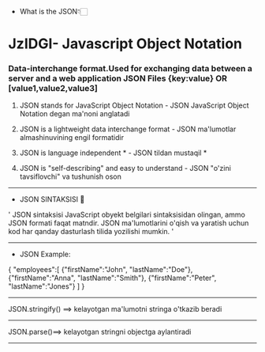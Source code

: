 - What is the JSON👇🏻

# JzIDGI- Javascript Object Notation

###  Data-interchange format.Used for exchanging data between a server and a web application JSON Files {key:value} OR [value1,value2,value3]


1. JSON stands for JavaScript Object Notation - 
JSON JavaScript Object Notation degan ma'noni anglatadi


2. JSON is a lightweight data interchange format - 
JSON ma'lumotlar almashinuvining engil formatidir

3. JSON is language independent * - JSON tildan mustaqil *

4. JSON is "self-describing" and easy to understand - JSON "o'zini tavsiflovchi" va tushunish oson

<hr>


- JSON SINTAKSISI 📌

' JSON sintaksisi JavaScript obyekt belgilari sintaksisidan olingan, ammo JSON formati faqat matndir. JSON ma'lumotlarini o'qish va yaratish uchun kod har qanday dasturlash tilida yozilishi mumkin. ' 


<hr>

- JSON Example:

{
"employees":[
  {"firstName":"John", "lastName":"Doe"},
  {"firstName":"Anna", "lastName":"Smith"},
  {"firstName":"Peter", "lastName":"Jones"}
]
}

<hr>

JSON.stringify() ==> kelayotgan ma'lumotni stringa o'tkazib beradi

<hr>

JSON.parse()==> kelayotgan stringni objectga aylantiradi

<hr>

